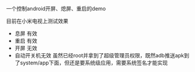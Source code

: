 
一个控制android开屏、熄屏、重启的demo

目前在小米电视上测试效果
* 息屏 有效
* 重启 有效
* 开屏 无效
* 自动开关机无效 虽然已经root并拿到了超级管理员权限，既然adb推送apk到了system/app下面，但还是要系统级应用，需要系统签名才能实现

